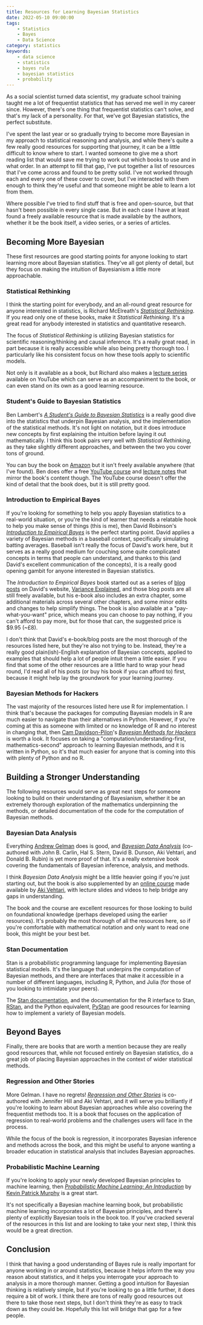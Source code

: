 ```yaml
---
title: Resources for Learning Bayesian Statistics
date: 2022-05-10 09:00:00
tags:
    - Statistics
    - Bayes
    - Data Science
category: statistics
keywords:
    - data science
    - statistics
    - bayes rule
    - bayesian statistics
    - probability
---
```


As a social scientist turned data scientist, my graduate school training taught me a lot of frequentist statistics that has served me well in my career since. However, there's one thing that frequentist statistics can't solve, and that's my lack of a personality. For that, we've got Bayesian statistics, the perfect substitute.

I've spent the last year or so gradually trying to become more Bayesian in my approach to statistical reasoning and analysis, and while there's quite a few really good resources for supporting that journey, it can be a little difficult to know where to start. I wanted someone to give me a short reading list that would save me trying to work out which books to use and in what order. In an attempt to fill that gap, I've put together a list of resources that I've come across and found to be pretty solid. I've not worked through each and every one of these cover to cover, but I've interacted with them enough to think they're useful and that someone might be able to learn a lot from them.

Where possible I've tried to find stuff that is free and open-source, but that hasn't been possible in every single case. But in each case I have at least found a freely available resource that is made available by the authors, whether it be the book itself, a video series, or a series of articles.

## Becoming More Bayesian

These first resources are good starting points for anyone looking to start learning more about Bayesian statistics. They've all got plenty of detail, but they focus on making the intuition of Bayesianism a little more approachable.

### Statistical Rethinking

I think the starting point for everybody, and an all-round great resource for anyone interested in statistics, is Richard McElreath's [_Statistical Rethinking_](https://xcelab.net/rm/statistical-rethinking/). If you read only one of these books, make it _Statistical Rethinking_. It's a great read for anybody interested in statistics and quantitative research.

The focus of _Statistical Rethinking_ is utilizing Bayesian statistics for scientific reasoning/thinking and causal inference. It's a really great read, in part because it is really accessible while also being pretty thorough too. I particularly like his consistent focus on how these tools apply to scientific models.

Not only is it available as a book, but Richard also makes a [lecture series](https://www.youtube.com/playlist?list=PLDcUM9US4XdMROZ57-OIRtIK0aOynbgZN) available on YouTube which can serve as an accompaniment to the book, or can even stand on its own as a good learning resource.

### Student's Guide to Bayesian Statistics

Ben Lambert's [_A Student's Guide to Bayesian Statistics_](https://ben-lambert.com/a-students-guide-to-bayesian-statistics/) is a really good dive into the statistics that underpin Bayesian analysis, and the implementation of the statistical methods. It's not light on notation, but it does introduce new concepts by first explaining the intuition before laying it out mathematically. I think this book pairs very well with _Statistical Rethinking_, as they take slightly different approaches, and between the two you cover tons of ground.

You can buy the book on [Amazon](https://www.amazon.co.uk/Students-Guide-Bayesian-Statistics/dp/1473916364/) but it isn't freely available anywhere (that I've found). Ben does offer a free [YouTube course](https://youtu.be/P_og8H-VkIY) and [lecture notes](https://ben-lambert.com/bayesian-lecture-slides/) that mirror the book's content though. The YouTube course doesn't offer the kind of detail that the book does, but it is still pretty good.

### Introduction to Empirical Bayes

If you're looking for something to help you apply Bayesian statistics to a real-world situation, or you're the kind of learner that needs a relatable hook to help you make sense of things (this is me), then David Robinson's [_Introduction to Empirical Bayes_](http://varianceexplained.org/r/empirical-bayes-book/) is the perfect starting point. David applies a variety of Bayesian methods in a baseball context, specifically simulating batting averages. Baseball isn't really the focus of David's work here, but it serves as a really good medium for couching some quite complicated concepts in terms that people can understand, and thanks to this (and David's excellent communication of the concepts), it is a really good opening gambit for anyone interested in Bayesian statistics.

The _Introduction to Empirical Bayes_ book started out as a series of [blog posts](http://varianceexplained.org/statistics/beta_distribution_and_baseball/) on David's website, [Variance Explained](varianceexplained.org), and those blog posts are all still freely available, but his e-book also includes an extra chapter, some additional materials across several other chapters, and some minor edits and changes to help simplify things. The book is also available at a "pay-what-you-want" price, which means you can choose to pay nothing, if you can't afford to pay more, but for those that can, the suggested price is $9.95 (~£8).

I don't think that David's e-book/blog posts are the most thorough of the resources listed here, but they're also not trying to be. Instead, they're a really good plain(ish)-English explanation of Bayesian concepts, applied to examples that should help a lot of people intuit them a little easier. If you find that some of the other resources are a little hard to wrap your head round, I'd read all of his posts (or buy his book if you can afford to) first, because it might help lay the groundwork for your learning journey.

### Bayesian Methods for Hackers

The vast majority of the resources listed here use R for implementation. I think that's because the packages for computing Bayesian models in R are much easier to navigate than their alternatives in Python. However, if you're coming at this as someone with limited or no knowledge of R and no interest in changing that, then [Cam Davidson-Pilon](https://dataorigami.net/)'s [_Bayesian Methods for Hackers_](http://camdavidsonpilon.github.io/Probabilistic-Programming-and-Bayesian-Methods-for-Hackers/) is worth a look. It focuses on taking a "computation/understanding-first, mathematics-second" approach to learning Bayesian methods, and it is written in Python, so it's that much easier for anyone that is coming into this with plenty of Python and no R.

## Building a Stronger Understanding

The following resources would serve as great next steps for someone looking to build on their understanding of Bayesianism, whether it be an extremely thorough exploration of the mathematics underpinning the methods, or detailed documentation of the code for the computation of Bayesian methods.

### Bayesian Data Analysis

Everything [Andrew Gelman](https://statmodeling.stat.columbia.edu/) does is good, and [_Bayesian Data Analysis_](http://www.stat.columbia.edu/~gelman/book/) (co-authored with John B. Carlin, Hal S. Stern, David B. Dunson, Aki Vehtari, and Donald B. Rubin) is yet more proof of that. It's a really extensive book covering the fundamentals of Bayesian inference, analysis, and methods.

I think _Bayesian Data Analysis_ might be a little heavier going if you're just starting out, but the book is also supplemented by an [online course](https://avehtari.github.io/BDA_course_Aalto/) made available by [Aki Vehtari](https://users.aalto.fi/~ave/), with lecture slides and videos to help bridge any gaps in understanding.

The book and the course are excellent resources for those looking to build on foundational knowledge (perhaps developed using the earlier resources). It's probably the most thorough of all the resources here, so if you're comfortable with mathematical notation and only want to read one book, this might be your best bet.

### Stan Documentation

Stan is a probabilistic programming language for implementing Bayesian statistical models. It's the language that underpins the computation of Bayesian methods, and there are interfaces that make it accessible in a number of different languages, including R, Python, and Julia (for those of you looking to intimidate your peers).

The [Stan documentation](https://mc-stan.org/users/documentation/), and the documentation for the R interface to Stan, [RStan](https://mc-stan.org/rstan/), and the Python equivalent, [PyStan](https://pystan.readthedocs.io/en/latest/) are good resources for learning how to implement a variety of Bayesian models.

## Beyond Bayes

Finally, there are books that are worth a mention because they are really good resources that, while not focused entirely on Bayesian statistics, do a great job of placing Bayesian approaches in the context of wider statistical methods.

### Regression and Other Stories

More Gelman. I have no regrets! [_Regression and Other Stories_](https://avehtari.github.io/ROS-Examples/) is co-authored with Jennifer Hill and Aki Vehtari, and it will serve you brilliantly if you're looking to learn about Bayesian approaches while also covering the frequentist methods too. It is a book that focuses on the application of regression to real-world problems and the challenges users will face in the process.

While the focus of the book is regression, it incorporates Bayesian inference and methods across the book, and this might be useful to anyone wanting a broader education in statistical analysis that includes Bayesian approaches.

### Probabilistic Machine Learning

If you're looking to apply your newly developed Bayesian principles to machine learning, then [_Probabilistic Machine Learning: An Introduction_](https://probml.github.io/pml-book/book1.html) by [Kevin Patrick Murphy](https://www.cs.ubc.ca/~murphyk/) is a great start.

It's not specifically a Bayesian machine learning book, but probabilistic machine learning incorporates a lot of Bayesian principles, and there's plenty of explicitly Bayesian tools in the book too. If you've cracked several of the resources in this list and are looking to take your next step, I think this would be a great direction.

## Conclusion

I think that having a good understanding of Bayes rule is really important for anyone working in or around statistics, because it helps inform the way you reason about statistics, and it helps you interrogate your approach to analysis in a more thorough manner. Getting a good intuition for Bayesian thinking is relatively simple, but if you're looking to go a little further, it does require a bit of work. I think there are tons of really good resources out there to take those next steps, but I don't think they're as easy to track down as they could be. Hopefully this list will bridge that gap for a few people.
